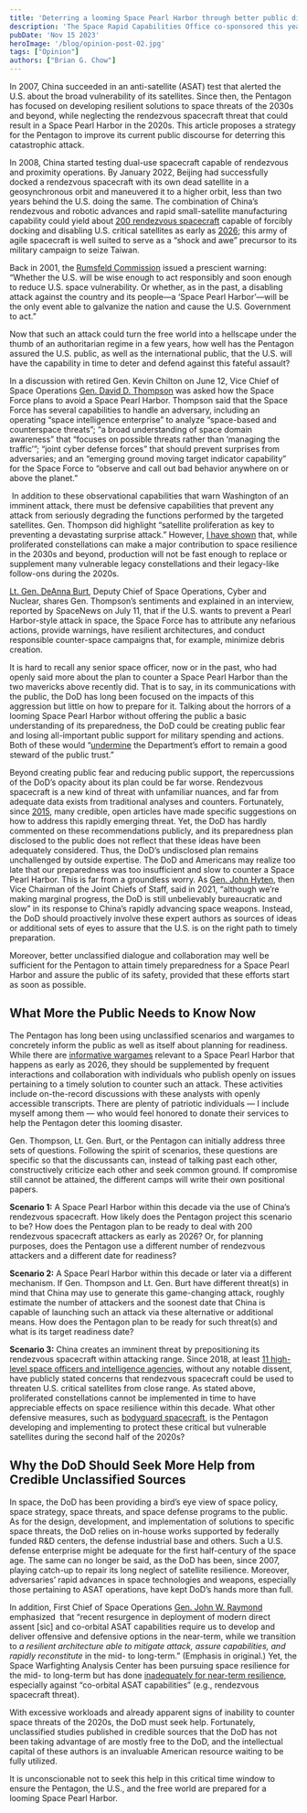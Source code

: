 ```yaml
---
title: 'Deterring a looming Space Pearl Harbor through better public discourse'
description: 'The Space Rapid Capabilities Office co-sponsored this year’s Hyperspace Challenge to get more insight into commercial technologies that could enable dynamic space operations, such as satellite propulsion.'
pubDate: 'Nov 15 2023'
heroImage: '/blog/opinion-post-02.jpg'
tags: ["Opinion"]
authors: ["Brian G. Chow"]
---
```


In 2007, China succeeded in an anti-satellite (ASAT) test that alerted the U.S. about the broad vulnerability of its satellites. Since then, the Pentagon has focused on developing resilient solutions to space threats of the 2030s and beyond, while neglecting the rendezvous spacecraft threat that could result in a Space Pearl Harbor in the 2020s. This article proposes a strategy for the Pentagon to improve its current public discourse for deterring this catastrophic attack.

In 2008, China started testing dual-use spacecraft capable of rendezvous and proximity operations. By January 2022, Beijing had successfully docked a rendezvous spacecraft with its own dead satellite in a geosynchronous orbit and maneuvered it to a higher orbit, less than two years behind the U.S. doing the same. The combination of China’s rendezvous and robotic advances and rapid small-satellite manufacturing capability could yield about [200 rendezvous spacecraft](https://nationalinterest.org/feature/us-partisan-divide-impairing-space-preparedness-206805) capable of forcibly docking and disabling U.S. critical satellites as early as [2026](https://spacenews.com/op-ed-russian-invasion-of-ukraine-reinforces-the-urgency-of-fixing-u-s-satellite-vulnerability-by-2027/); this army of agile spacecraft is well suited to serve as a “shock and awe” precursor to its military campaign to seize Taiwan.

Back in 2001, the [Rumsfeld Commission](https://aerospace.csis.org/wp-content/uploads/2018/09/RumsfeldCommission.pdf#page=26) issued a prescient warning: “Whether the U.S. will be wise enough to act responsibly and soon enough to reduce U.S. space vulnerability. Or whether, as in the past, a disabling attack against the country and its people—a ‘Space Pearl Harbor’—will be the only event able to galvanize the nation and cause the U.S. Government to act.”

Now that such an attack could turn the free world into a hellscape under the thumb of an authoritarian regime in a few years, how well has the Pentagon assured the U.S. public, as well as the international public, that the U.S. will have the capability in time to deter and defend against this fateful assault?

In a discussion with retired Gen. Kevin Chilton on June 12, Vice Chief of Space Operations [Gen. David D. Thompson](https://www.airandspaceforces.com/space-force-pearl-harbor/) was asked how the Space Force plans to avoid a Space Pearl Harbor. Thompson said that the Space Force has several capabilities to handle an adversary, including an operating “space intelligence enterprise” to analyze “space-based and counterspace threats”; “a broad understanding of space domain awareness” that “focuses on possible threats rather than ‘managing the traffic’”; “joint cyber defense forces” that should prevent surprises from adversaries; and an “emerging ground moving target indicator capability” for the Space Force to “observe and call out bad behavior anywhere on or above the planet.”

 In addition to these observational capabilities that warn Washington of an imminent attack, there must be defensive capabilities that prevent any attack from seriously degrading the functions performed by the targeted satellites. Gen. Thompson did highlight “satellite proliferation as key to preventing a devastating surprise attack.” However, [I have shown](https://www.thespacereview.com/article/4505/1) that, while proliferated constellations can make a major contribution to space resilience in the 2030s and beyond, production will not be fast enough to replace or supplement many vulnerable legacy constellations and their legacy-like follow-ons during the 2020s.

[Lt. Gen. DeAnna Burt](https://spacenews.com/u-s-sharpens-plan-for-military-space-race/), Deputy Chief of Space Operations, Cyber and Nuclear, shares Gen. Thompson’s sentiments and explained in an interview, reported by SpaceNews on July 11, that if the U.S. wants to prevent a Pearl Harbor-style attack in space, the Space Force has to attribute any nefarious actions, provide warnings, have resilient architectures, and conduct responsible counter-space campaigns that, for example, minimize debris creation.  

It is hard to recall any senior space officer, now or in the past, who had openly said more about the plan to counter a Space Pearl Harbor than the two mavericks above recently did. That is to say, in its communications with the public, the DoD has long been focused on the impacts of this aggression but little on how to prepare for it. Talking about the horrors of a looming Space Pearl Harbor without offering the public a basic understanding of its preparedness, the DoD could be creating public fear and losing all-important public support for military spending and actions. Both of these would “[undermine](https://www.esd.whs.mil/Portals/54/Documents/DD/issuances/dodi/540017p.PDF#page=7) the Department’s effort to remain a good steward of the public trust.”

Beyond creating public fear and reducing public support, the repercussions of the DoD’s opacity about its plan could be far worse. Rendezvous spacecraft is a new kind of threat with unfamiliar nuances, and far from adequate data exists from traditional analyses and counters. Fortunately, since [2015](https://www.defensenews.com/opinion/commentary/2015/09/16/avoiding-space-war-needs-a-new-approach/), many credible, open articles have made specific suggestions on how to address this rapidly emerging threat. Yet, the DoD has hardly commented on these recommendations publicly, and its preparedness plan disclosed to the public does not reflect that these ideas have been adequately considered. Thus, the DoD’s undisclosed plan remains unchallenged by outside expertise. The DoD and Americans may realize too late that our preparedness was too insufficient and slow to counter a Space Pearl Harbor. This is far from a groundless worry. As [Gen. John Hyten](https://spacenews.com/hyten-blasts-unbelievably-slow-dod-bureaucracy-as-china-advances-space-weapons/), then Vice Chairman of the Joint Chiefs of Staff, said in 2021, “although we’re making marginal progress, the DoD is still unbelievably bureaucratic and slow” in its response to China’s rapidly advancing space weapons. Instead, the DoD should proactively involve these expert authors as sources of ideas or additional sets of eyes to assure that the U.S. is on the right path to timely preparation.

Moreover, better unclassified dialogue and collaboration may well be sufficient for the Pentagon to attain timely preparedness for a Space Pearl Harbor and assure the public of its safety, provided that these efforts start as soon as possible.

**What More the Public Needs to Know Now**
------------------------------------------

The Pentagon has long been using unclassified scenarios and wargames to concretely inform the public as well as itself about planning for readiness. While there are [informative wargames](https://spacenews.com/two-recent-wargames-hold-timely-lessons-for-space-resilience/) relevant to a Space Pearl Harbor that happens as early as 2026, they should be supplemented by frequent interactions and collaboration with individuals who publish openly on issues pertaining to a timely solution to counter such an attack. These activities include on-the-record discussions with these analysts with openly accessible transcripts. There are plenty of patriotic individuals — I include myself among them — who would feel honored to donate their services to help the Pentagon deter this looming disaster.

Gen. Thompson, Lt. Gen. Burt, or the Pentagon can initially address three sets of questions. Following the spirit of scenarios, these questions are specific so that the discussants can, instead of talking past each other, constructively criticize each other and seek common ground. If compromise still cannot be attained, the different camps will write their own positional papers.

**Scenario 1:** A Space Pearl Harbor within this decade via the use of China’s rendezvous spacecraft. How likely does the Pentagon project this scenario to be? How does the Pentagon plan to be ready to deal with 200 rendezvous spacecraft attackers as early as 2026? Or, for planning purposes, does the Pentagon use a different number of rendezvous attackers and a different date for readiness?

**Scenario 2:** A Space Pearl Harbor within this decade or later via a different mechanism. If Gen. Thompson and Lt. Gen. Burt have different threat(s) in mind that China may use to generate this game-changing attack, roughly estimate the number of attackers and the soonest date that China is capable of launching such an attack via these alternative or additional means. How does the Pentagon plan to be ready for such threat(s) and what is its target readiness date?

**Scenario 3:** China creates an imminent threat by prepositioning its rendezvous spacecraft within attacking range. Since 2018, at least [11 high-level space officers and intelligence agencies](https://spacenews.com/op-ed-peace-in-the-era-of-weaponized-space/), without any notable dissent, have publicly stated concerns that rendezvous spacecraft could be used to threaten U.S. critical satellites from close range. As stated above, proliferated constellations cannot be implemented in time to have appreciable effects on space resilience within this decade. What other defensive measures, such as [bodyguard spacecraft](https://www.airuniversity.af.edu/Portals/10/SSQ/documents/Volume-14_Issue-4/Chow.pdf#page=6), is the Pentagon developing and implementing to protect these critical but vulnerable satellites during the second half of the 2020s?

**Why the DoD Should Seek More Help from Credible Unclassified Sources**
-------------------------------------------------------------------------

In space, the DoD has been providing a bird’s eye view of space policy, space strategy, space threats, and space defense programs to the public. As for the design, development, and implementation of solutions to specific space threats, the DoD relies on in-house works supported by federally funded R&D centers, the defense industrial base and others. Such a U.S. defense enterprise might be adequate for the first half-century of the space age. The same can no longer be said, as the DoD has been, since 2007, playing catch-up to repair its long neglect of satellite resilience. Moreover, adversaries’ rapid advances in space technologies and weapons, especially those pertaining to ASAT operations, have kept DoD’s hands more than full.

In addition, First Chief of Space Operations [Gen. John W. Raymond](https://media.defense.gov/2020/Nov/09/2002531998/-1/-1/0/CSO%2520PLANNING%2520GUIDANCE.PDF#page=6)  emphasized  that “recent resurgence in deployment of modern direct assent \[sic\] and co-orbital ASAT capabilities require us to develop and deliver offensive and defensive options in the near-term, while we transition to _a resilient architecture able to mitigate attack, assure capabilities, and rapidly reconstitute_ in the mid- to long-term.” (Emphasis in original.) Yet, the Space Warfighting Analysis Center has been pursuing space resilience for the mid- to long-term but has done [inadequately for near-term resilience](https://www.thespacereview.com/article/4505/1), especially against “co-orbital ASAT capabilities” (e.g., rendezvous spacecraft threat).

With excessive workloads and already apparent signs of inability to counter space threats of the 2020s, the DoD must seek help. Fortunately, unclassified studies published in credible sources that the DoD has not been taking advantage of are mostly free to the DoD, and the intellectual capital of these authors is an invaluable American resource waiting to be fully utilized.

It is unconscionable not to seek this help in this critical time window to ensure the Pentagon, the U.S., and the free world are prepared for a looming Space Pearl Harbor.
